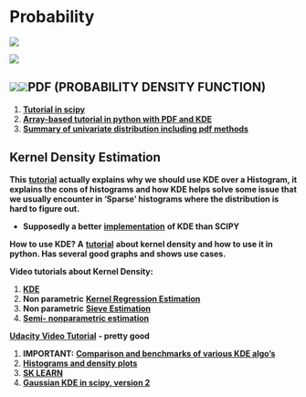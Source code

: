 # Probability

![](https://lh6.googleusercontent.com/9S5NKsR3t2sboezqW5ehsAxbjt4JE7SUaNB9RTvhQnW4WgaeOROOSYrld5hfXDA2bApG_3mwtgUEq6fbrwBKzceevdNwNppmWRoQLgnQknVBHZ7O15xlQP9IzYdZBIKAMa9yLfzz)

![](https://lh4.googleusercontent.com/p-jCke8I8OrR2T_SGXui54kTIJTWuE3ZguFv1lckkcZktBbZTMEUg9Ay0kPIj_yzM0XM9kt9QJyt-m0tI7ntQNPVAJzv21o5-1DGY1l7trnBjYmAaxbjSVhTnFKd9nVpzVddGD0k)

## ![](https://lh5.googleusercontent.com/uPYrn2f4iHu_DmAsb2iNqVhBHWW45dM42RuUySlETPgdwEuqfBqmi2IAS2sPrSK_Jo-C3TIes5nhbrMy1EZA8vHgjphfT8izv1SIpARzqjfbuy86MUei1igeogo5t-8Xe9KWzYXw)![](https://lh3.googleusercontent.com/vays0BSzI-zCZnLBLuoafnt0QRE25toMq449bgTsyp2vf23n6ZAi-ShaBDa73v-V_aonwcpdy6EPsEYbiW40z9F2rgickFYFuuEDo0VVdisAet4GZ0rlMGjBvtT4LeyYQ6F_Wb5A)**PDF \(PROBABILITY DENSITY FUNCTION\)**

1. [**Tutorial in scipy**](https://oneau.wordpress.com/2011/02/28/simple-statistics-with-scipy/)
2. [**Array-based tutorial in python with PDF and KDE**](http://firsttimeprogrammer.blogspot.co.il/2015/01/how-to-estimate-probability-density.html)
3. [**Summary of univariate distribution including pdf methods**](https://www.johndcook.com/blog/distributions_scipy/)

## **Kernel Density Estimation**

**This** [**tutorial**](https://mglerner.github.io/posts/histograms-and-kernel-density-estimation-kde-2.html?p=28) **actually explains why we should use KDE over a Histogram, it explains the cons of histograms and how KDE helps solve some issue that we usually encounter in ‘Sparse’ histograms where the distribution is hard to figure out.**

* **Supposedly a better** [**implementation**](https://github.com/Daniel-B-Smith/KDE-for-SciPy) **of KDE than SCIPY** 

**How to use KDE? A** [**tutorial**](http://pythonhosted.org/PyQt-Fit/KDE_tut.html) **about kernel density and how to use it in python. Has several good graphs and shows use cases.**

**Video tutorials about Kernel Density:**

1. [**KDE** ](https://www.youtube.com/watch?v=gPWsDh59zdo)
2. **Non parametric** [**Kernel Regression Estimation**](https://www.youtube.com/watch?v=ncF7ArjJFqM)
3. **Non parametric** [**Sieve Estimation**](https://www.youtube.com/watch?v=cqecz-DL-jI)
4. [**Semi- nonparametric estimation**](https://www.youtube.com/watch?v=G1N53K530To)

[**Udacity Video Tutorial**](https://www.youtube.com/watch?v=MEP35FcrQGs&list=PLAwxTw4SYaPn-ttWkPiUL7NP3lLRdUniJ&index=80) **- pretty good**

1. **IMPORTANT:** [**Comparison and benchmarks of various KDE algo’s**](https://jakevdp.github.io/blog/2013/12/01/kernel-density-estimation/)
2. [**Histograms and density plots**](https://towardsdatascience.com/histograms-and-density-plots-in-python-f6bda88f5ac0)
3. [**SK LEARN**](http://scikit-learn.org/stable/modules/density.html#kernel-density-estimation)
4. [**Gaussian KDE in scipy, version 2**](https://www.youtube.com/watch?v=MEP35FcrQGs&list=PLAwxTw4SYaPn-ttWkPiUL7NP3lLRdUniJ&index=80)

